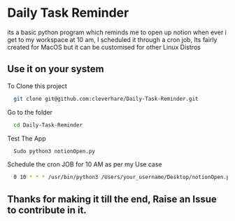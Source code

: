 
# Daily Task Reminder

its a basic python program which reminds me to open up notion when ever i get to my workspace at 10 am, I scheduled it through a cron job, Its fairly created for MacOS but it can be customised for other Linux Distros




## Use it on your system

To Clone this project

```bash
  git clone git@github.com:cleverhare/Daily-Task-Reminder.git
```

Go to the folder

```bash
  cd Daily-Task-Reminder
```

Test The App

```bash
  Sudo python3 notionOpen.py
```

Schedule the cron JOB for 10 AM as per my Use case

```bash
  0 10 * * * /usr/bin/python3 /Users/your_username/Desktop/notionOpen.py
```


## Thanks for making it till the end, Raise an Issue to contribute in it. 
